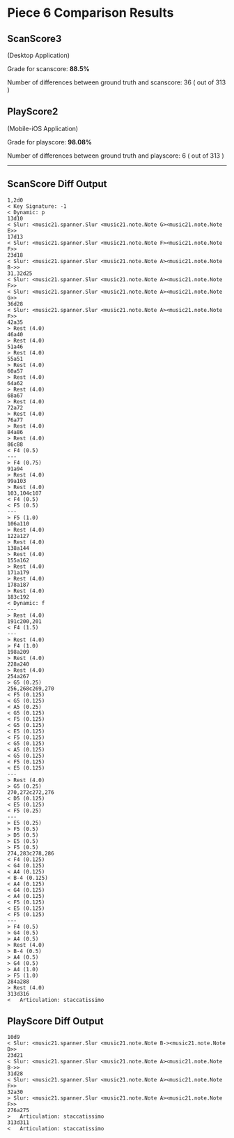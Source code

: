 # Piece 6 Comparison Results
## ScanScore3
(Desktop Application)

Grade for scanscore: **88.5%**

Number of differences between ground truth and scanscore:       36
( out of 313
)

## PlayScore2

(Mobile-iOS Application)

Grade for playscore: **98.08%**

Number of differences between ground truth and playscore:        6
( out of 313
)

----------------------------------------
## ScanScore Diff Output

```
1,2d0
< Key Signature: -1
< Dynamic: p
13d10
< Slur: <music21.spanner.Slur <music21.note.Note G><music21.note.Note E>>
17d13
< Slur: <music21.spanner.Slur <music21.note.Note F><music21.note.Note F>>
23d18
< Slur: <music21.spanner.Slur <music21.note.Note A><music21.note.Note B->>
31,32d25
< Slur: <music21.spanner.Slur <music21.note.Note A><music21.note.Note F>>
< Slur: <music21.spanner.Slur <music21.note.Note A><music21.note.Note G>>
36d28
< Slur: <music21.spanner.Slur <music21.note.Note A><music21.note.Note F>>
42a35
> Rest (4.0) 
46a40
> Rest (4.0) 
51a46
> Rest (4.0) 
55a51
> Rest (4.0) 
60a57
> Rest (4.0) 
64a62
> Rest (4.0) 
68a67
> Rest (4.0) 
72a72
> Rest (4.0) 
76a77
> Rest (4.0) 
84a86
> Rest (4.0) 
86c88
< F4 (0.5) 
---
> F4 (0.75) 
91a94
> Rest (4.0) 
99a103
> Rest (4.0) 
103,104c107
< F4 (0.5) 
< F5 (0.5) 
---
> F5 (1.0) 
106a110
> Rest (4.0) 
122a127
> Rest (4.0) 
138a144
> Rest (4.0) 
155a162
> Rest (4.0) 
171a179
> Rest (4.0) 
178a187
> Rest (4.0) 
183c192
< Dynamic: f
---
> Rest (4.0) 
191c200,201
< F4 (1.5) 
---
> Rest (4.0) 
> F4 (1.0) 
198a209
> Rest (4.0) 
228a240
> Rest (4.0) 
254a267
> G5 (0.25) 
256,268c269,270
< F5 (0.125) 
< G5 (0.125) 
< A5 (0.25) 
< G5 (0.125) 
< F5 (0.125) 
< G5 (0.125) 
< E5 (0.125) 
< F5 (0.125) 
< G5 (0.125) 
< A5 (0.125) 
< G5 (0.125) 
< F5 (0.125) 
< E5 (0.125) 
---
> Rest (4.0) 
> G5 (0.25) 
270,272c272,276
< D5 (0.125) 
< E5 (0.125) 
< F5 (0.25) 
---
> E5 (0.25) 
> F5 (0.5) 
> D5 (0.5) 
> E5 (0.5) 
> F5 (0.5) 
274,283c278,286
< F4 (0.125) 
< G4 (0.125) 
< A4 (0.125) 
< B-4 (0.125) 
< A4 (0.125) 
< G4 (0.125) 
< A4 (0.125) 
< F5 (0.125) 
< E5 (0.125) 
< F5 (0.125) 
---
> F4 (0.5) 
> G4 (0.5) 
> A4 (0.5) 
> Rest (4.0) 
> B-4 (0.5) 
> A4 (0.5) 
> G4 (0.5) 
> A4 (1.0) 
> F5 (1.0) 
284a288
> Rest (4.0) 
313d316
< 	Articulation: staccatissimo
```

## PlayScore Diff Output

```
10d9
< Slur: <music21.spanner.Slur <music21.note.Note B-><music21.note.Note D>>
23d21
< Slur: <music21.spanner.Slur <music21.note.Note A><music21.note.Note B->>
31d28
< Slur: <music21.spanner.Slur <music21.note.Note A><music21.note.Note F>>
32a30
> Slur: <music21.spanner.Slur <music21.note.Note A><music21.note.Note F>>
276a275
> 	Articulation: staccatissimo
313d311
< 	Articulation: staccatissimo
```

